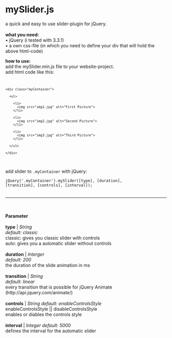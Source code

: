 # mySlider.js
a quick and easy to use slider-plugin for jQuery.
<br><br>
<b>what you need:</b><br>
• jQuery (i tested with 3.3.1)<br>
• a own css-file (in which you need to define your div that will hold the above html-code)

<b>how to use:</b><br>
add the mySlider.min.js file to your website-project.<br>
add html code like this:
<code>
    
    <div class="myContainer">
    
      <ul>
      
        <li>
          <img src="img1.jpg" alt="First Picture"> 
        </li>
        
        <li>
          <img src="img2.jpg" alt="Second Picture">
        </li>
        
        <li>
          <img src="img3.jpg" alt="Third Picture">
        </li>
        
      </ul>
    
    </div>

</code>
<br>
add slider to <code>.myContainer</code> with jQuery:

<code>jQuery('.myContainer').mySlider([type], [duration], [transition], [controls], [interval]);</code>
<br><br>
<hr>
<br><br>
<b>Parameter</b><br><br>
<b>type</b> | <i>String</i><br>
<i>default: classic</i><br>
classic: gives you classic slider with controls<br>
auto: gives you a automatic slider without controls<br>
<br>
<b>duration</b> | <i>Interger</i><br>
<i>default: 200</i><br>
the duration of the slide animation in ms<br>
<br>
<b>transition</b> | <i>String</i><br>
<i>default: linear</i><br>
every transition that is possible for jQuery Animate (http://api.jquery.com/animate/)<br>
<br>
<b>controls</b> | <i>String</i>
<i>default: enableControlsStyle</i><br>
enableControlsStyle || disableControlsStyle<br>
enables or diables the controls style<br>
<br>
<b>interval</b> | <i>Integer</i>
<i>default: 5000</i><br>
defines the interval for the automatic slider<br>
<br>

